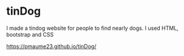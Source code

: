 # tinDog

I made a tindog website for people to find nearly dogs. I used HTML, bootstrap and CSS

https://pmaume23.github.io/tinDog/
